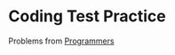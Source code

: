 # Coding Test Practice

Problems from [Programmers](https://programmers.co.kr/learn/challenges?tab=all_challenges)
